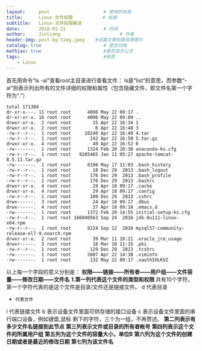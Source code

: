 ```yaml
---
layout:     post                    # 使用的布局
title:      Linux-文件权限           # 标题 
subtitle:   Linux-文件权限解读 
date:       2018-01-21              # 时间
author:     Jinliang                      # 作者
header-img: post-bg-timg.jpeg    #这篇文章标题背景图片
catalog: true                       # 是否归档
mathjax: true                       #是否显示公式
tags:                               #标签
    - Linux
---
```


首先用命令“ls -al“查看root主目录进行查看文件：
ls是“list“的意思，而参数“-al“则表示列出所有的文件详细的权限和属性（包含隐藏文件，即文件名第一个字符为“.“）
```
total 171304
dr-xr-x---. 11 root root      4096 May 22 09:17 .
dr-xr-xr-x. 16 root root      4096 May 22 09:09 ..
drwxr-xr-x.  2 root root        15 Apr 22 16:34 1
drwxr-xr-x.  2 root root         6 Apr 22 16:48 3
-rw-r--r--.  1 root root     10240 Apr 22 16:49 4.tar
-rw-r--r--.  1 root root       142 Apr 22 16:50 5.tar.gz
drwxr-xr-x.  4 root root        49 Apr 22 16:52 6
-rw-------.  1 root root      1324 Feb 20 20:38 anaconda-ks.cfg
-rw-r--r--.  1 root root   9285465 Jan 11 05:27 apache-tomcat-8.5.11.tar.gz
-rw-------.  1 root root      8198 May 17 11:03 .bash_history
-rw-r--r--.  1 root root        18 Dec 29  2013 .bash_logout
-rw-r--r--.  1 root root       176 Dec 29  2013 .bash_profile
-rw-r--r--.  1 root root       176 Dec 29  2013 .bashrc
drwxr-xr-x.  4 root root        29 Apr 10 09:17 .cache
drwxr-xr-x.  4 root root        29 Apr 10 09:17 .config
-rw-r--r--.  1 root root       100 Dec 29  2013 .cshrc
drwx------.  3 root root        24 Apr 10 09:17 .dbus
drwx------.  4 root root        37 Apr 10 09:18 .emacs.d
-rw-------.  1 root root      1372 Feb 20 14:55 initial-setup-ks.cfg
-rw-r--r--.  1 root root 166040563 Sep 24  2016 jdk-8u111-linux-x64.rpm
-rw-r--r--.  1 root root      9224 Sep 12  2016 mysql57-community-release-el7-9.noarch.rpm
drwxr-xr-x.  2 root root        39 Mar 11 10:21 .oracle_jre_usage
drwxr-----.  3 root root        18 Mar 10 11:15 .pki
-rw-r--r--.  1 root root       129 Dec 29  2013 .tcshrc
-rw-------.  1 root root      2607 Apr 22 14:38 .viminfo
-rw-------.  1 root root       132 May 22 09:17 .xauthIHLKVZ

```
以上每一个字段的意义分别是：
**权限——链接——所有者——用户组——文件容量——修改日期——文件名**
**1.第一列代表这个文件的类型和权限**
共有10个字符，第一个字符代表的是这个文件是目录/文件还是链接文件。
d    代表目录
-     代表文件
l     代表链接文件
b    表示设备文件里面可供存储的接口设备
c    表示设备文件里面的串行端口设备，例如键盘,鼠标
剩下的字符，三个为一组，不再赘述。
**第二列表示有多少文件名链接到此节点**
**第三列表示文件或目录的所有者帐号**
**第四列表示这个文件的所属用户组**
**第五列为这个文件的容量大小，单位B**
**第六列为这个文件的创建日期或者是最近的修改日期**
**第七列为该文件名**